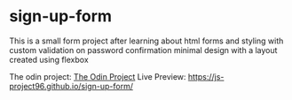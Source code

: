 # sign-up-form
This is a small form project after learning about html forms and styling with custom validation on password confirmation
minimal design with a layout created using flexbox

The odin project: [The Odin Project](https://www.theodinproject.com/dashboard)
Live Preview: https://js-project96.github.io/sign-up-form/
